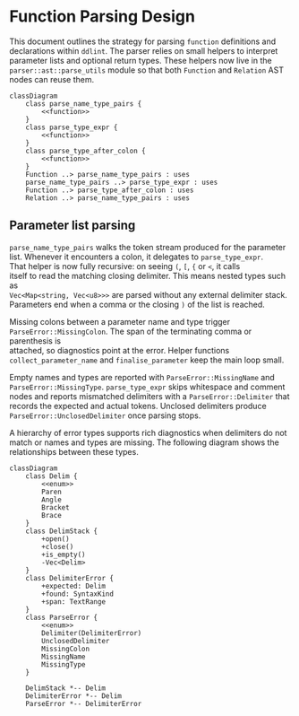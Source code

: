 # Function Parsing Design

This document outlines the strategy for parsing `function` definitions and
declarations within `ddlint`. The parser relies on small helpers to interpret
parameter lists and optional return types. These helpers now live in the
`parser::ast::parse_utils` module so that both `Function` and `Relation` AST
nodes can reuse them.

```mermaid
classDiagram
    class parse_name_type_pairs {
        <<function>>
    }
    class parse_type_expr {
        <<function>>
    }
    class parse_type_after_colon {
        <<function>>
    }
    Function ..> parse_name_type_pairs : uses
    parse_name_type_pairs ..> parse_type_expr : uses
    Function ..> parse_type_after_colon : uses
    Relation ..> parse_name_type_pairs : uses
```

## Parameter list parsing

`parse_name_type_pairs` walks the token stream produced for the parameter list.
Whenever it encounters a colon, it delegates to `parse_type_expr`.\
That helper is now fully recursive: on seeing `(`, `[`, `{` or `<`, it calls\
itself to read the matching closing delimiter. This means nested types such as\
`Vec<Map<string, Vec<u8>>>` are parsed without any external delimiter stack.\
Parameters end when a comma or the closing `)` of the list is reached.

Missing colons between a parameter name and type trigger
`ParseError::MissingColon`. The span of the terminating comma or parenthesis is\
attached, so diagnostics point at the error. Helper functions\
`collect_parameter_name` and `finalise_parameter` keep the main loop small.

Empty names and types are reported with `ParseError::MissingName` and
`ParseError::MissingType`. `parse_type_expr` skips whitespace and comment nodes
and reports mismatched delimiters with a `ParseError::Delimiter` that records
the expected and actual tokens. Unclosed delimiters produce
`ParseError::UnclosedDelimiter` once parsing stops.

A hierarchy of error types supports rich diagnostics when delimiters do not
match or names and types are missing. The following diagram shows the
relationships between these types.

```mermaid
classDiagram
    class Delim {
        <<enum>>
        Paren
        Angle
        Bracket
        Brace
    }
    class DelimStack {
        +open()
        +close()
        +is_empty()
        -Vec<Delim>
    }
    class DelimiterError {
        +expected: Delim
        +found: SyntaxKind
        +span: TextRange
    }
    class ParseError {
        <<enum>>
        Delimiter(DelimiterError)
        UnclosedDelimiter
        MissingColon
        MissingName
        MissingType
    }

    DelimStack *-- Delim
    DelimiterError *-- Delim
    ParseError *-- DelimiterError
```
